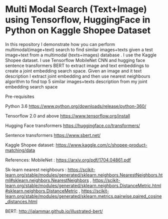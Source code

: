 # Multi Modal Search (Text+Image) using Tensorflow, HuggingFace  in Python on Kaggle Shopee Dataset
In this repository I demonstrate how you can perform multimodal(image+text) search to find similar images+texts given a test image+text from a multimodal (texts+images) database . I use the Kaggle Shopee dataset. I use Tensorflow  MobileNet CNN and hugging face sentence transformers BERT  to extract image and text embeddings to create a joint embedding search space. Given an image and it text description I extract joint embedding and then use nearest neighbours algorithm to find top 5 similar images+texts description from my joint embedding search space

Pre-requisites

Python 3.6
https://www.python.org/downloads/release/python-360/ 

Tensorflow 2.0 and above
https://www.tensorflow.org/install 

Hugging Face transformers
https://huggingface.co/transformers/ 

Sentence transformers
https://www.sbert.net/ 

Kaggle Shopee dataset:
https://www.kaggle.com/c/shopee-product-matching/data 


References:
MobileNet : https://arxiv.org/pdf/1704.04861.pdf   

Sk-learn nearest neighbours :
 https://scikit-learn.org/stable/modules/generated/sklearn.neighbors.NearestNeighbors.html#sklearn.neighbors.NearestNeighbors ,
 https://scikit-learn.org/stable/modules/generated/sklearn.neighbors.DistanceMetric.html#sklearn.neighbors.DistanceMetric , 
https://scikit-learn.org/stable/modules/generated/sklearn.metrics.pairwise.paired_cosine_distances.html 

BERT: http://jalammar.github.io/illustrated-bert/ 

